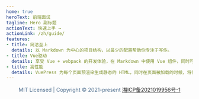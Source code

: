 ```yaml
---
home: true
heroText: 前端面试
tagline: Hero 副标题
actionText: 快速上手 →
actionLink: /zh/guide/
features:
- title: 简洁至上
  details: 以 Markdown 为中心的项目结构，以最少的配置帮助你专注于写作。
- title: Vue驱动
  details: 享受 Vue + webpack 的开发体验，在 Markdown 中使用 Vue 组件，同时可以使用 Vue 来开发自定义主题。
- title: 高性能
  details: VuePress 为每个页面预渲染生成静态的 HTML，同时在页面被加载的时候，将作为 SPA 运行。
---
```

<div align=center>
<font color=#4e6e8e>
MIT Licensed | Copyright © 2021-present
<a href="http://beian.miit.gov.cn/">湘ICP备2021019956号-1</a>
</font>
</div>